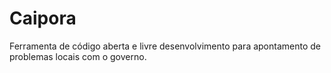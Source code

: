 # Caipora
Ferramenta de código aberta e livre desenvolvimento para apontamento de problemas locais com o governo.
